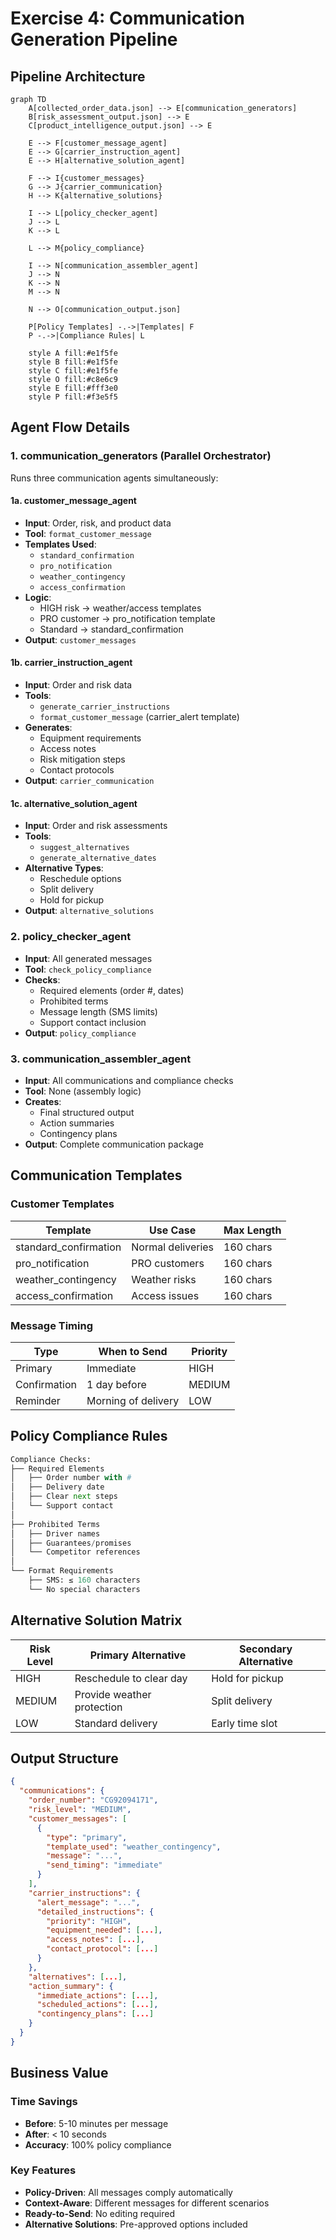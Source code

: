 # Exercise 4: Communication Generation Pipeline

## Pipeline Architecture

```mermaid
graph TD
    A[collected_order_data.json] --> E[communication_generators]
    B[risk_assessment_output.json] --> E
    C[product_intelligence_output.json] --> E
    
    E --> F[customer_message_agent]
    E --> G[carrier_instruction_agent]
    E --> H[alternative_solution_agent]
    
    F --> I{customer_messages}
    G --> J{carrier_communication}
    H --> K{alternative_solutions}
    
    I --> L[policy_checker_agent]
    J --> L
    K --> L
    
    L --> M{policy_compliance}
    
    I --> N[communication_assembler_agent]
    J --> N
    K --> N
    M --> N
    
    N --> O[communication_output.json]
    
    P[Policy Templates] -.->|Templates| F
    P -.->|Compliance Rules| L
    
    style A fill:#e1f5fe
    style B fill:#e1f5fe
    style C fill:#e1f5fe
    style O fill:#c8e6c9
    style E fill:#fff3e0
    style P fill:#f3e5f5
```

## Agent Flow Details

### 1. **communication_generators** (Parallel Orchestrator)
Runs three communication agents simultaneously:

#### 1a. **customer_message_agent**
- **Input**: Order, risk, and product data
- **Tool**: `format_customer_message`
- **Templates Used**:
  - `standard_confirmation`
  - `pro_notification`
  - `weather_contingency`
  - `access_confirmation`
- **Logic**:
  - HIGH risk → weather/access templates
  - PRO customer → pro_notification template
  - Standard → standard_confirmation
- **Output**: `customer_messages`

#### 1b. **carrier_instruction_agent**
- **Input**: Order and risk data
- **Tools**: 
  - `generate_carrier_instructions`
  - `format_customer_message` (carrier_alert template)
- **Generates**:
  - Equipment requirements
  - Access notes
  - Risk mitigation steps
  - Contact protocols
- **Output**: `carrier_communication`

#### 1c. **alternative_solution_agent**
- **Input**: Order and risk assessments
- **Tools**:
  - `suggest_alternatives`
  - `generate_alternative_dates`
- **Alternative Types**:
  - Reschedule options
  - Split delivery
  - Hold for pickup
- **Output**: `alternative_solutions`

### 2. **policy_checker_agent**
- **Input**: All generated messages
- **Tool**: `check_policy_compliance`
- **Checks**:
  - Required elements (order #, dates)
  - Prohibited terms
  - Message length (SMS limits)
  - Support contact inclusion
- **Output**: `policy_compliance`

### 3. **communication_assembler_agent**
- **Input**: All communications and compliance checks
- **Tool**: None (assembly logic)
- **Creates**:
  - Final structured output
  - Action summaries
  - Contingency plans
- **Output**: Complete communication package

## Communication Templates

### Customer Templates
| Template | Use Case | Max Length |
|----------|----------|------------|
| standard_confirmation | Normal deliveries | 160 chars |
| pro_notification | PRO customers | 160 chars |
| weather_contingency | Weather risks | 160 chars |
| access_confirmation | Access issues | 160 chars |

### Message Timing
| Type | When to Send | Priority |
|------|--------------|----------|
| Primary | Immediate | HIGH |
| Confirmation | 1 day before | MEDIUM |
| Reminder | Morning of delivery | LOW |

## Policy Compliance Rules

```python
Compliance Checks:
├── Required Elements
│   ├── Order number with #
│   ├── Delivery date
│   ├── Clear next steps
│   └── Support contact
│
├── Prohibited Terms
│   ├── Driver names
│   ├── Guarantees/promises
│   └── Competitor references
│
└── Format Requirements
    ├── SMS: ≤ 160 characters
    └── No special characters
```

## Alternative Solution Matrix

| Risk Level | Primary Alternative | Secondary Alternative |
|------------|-------------------|---------------------|
| HIGH | Reschedule to clear day | Hold for pickup |
| MEDIUM | Provide weather protection | Split delivery |
| LOW | Standard delivery | Early time slot |

## Output Structure

```json
{
  "communications": {
    "order_number": "CG92094171",
    "risk_level": "MEDIUM",
    "customer_messages": [
      {
        "type": "primary",
        "template_used": "weather_contingency",
        "message": "...",
        "send_timing": "immediate"
      }
    ],
    "carrier_instructions": {
      "alert_message": "...",
      "detailed_instructions": {
        "priority": "HIGH",
        "equipment_needed": [...],
        "access_notes": [...],
        "contact_protocol": [...]
      }
    },
    "alternatives": [...],
    "action_summary": {
      "immediate_actions": [...],
      "scheduled_actions": [...],
      "contingency_plans": [...]
    }
  }
}
```

## Business Value

### Time Savings
- **Before**: 5-10 minutes per message
- **After**: < 10 seconds
- **Accuracy**: 100% policy compliance

### Key Features
- **Policy-Driven**: All messages comply automatically
- **Context-Aware**: Different messages for different scenarios
- **Ready-to-Send**: No editing required
- **Alternative Solutions**: Pre-approved options included